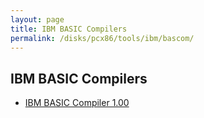 ```yaml
---
layout: page
title: IBM BASIC Compilers
permalink: /disks/pcx86/tools/ibm/bascom/
---
```


IBM BASIC Compilers
---

* [IBM BASIC Compiler 1.00](/disks/pcx86/tools/ibm/bascom/1.00/)
